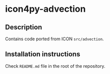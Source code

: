 # icon4py-advection

## Description

Contains code ported from ICON `src/advection`.

## Installation instructions

Check `README.md` file in the root of the repository.
